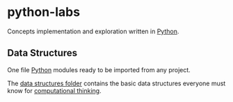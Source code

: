# python-labs
Concepts implementation and exploration written in [Python](https://www.python.org/).

## Data Structures
One file [Python](https://www.python.org/) modules ready to be imported from any project.

The [data structures folder](https://github.com/everness-dev/python-labs/tree/main/data%20structures) contains the basic data structures everyone must know for [computational thinking](https://www.microsoft.com/en-us/research/wp-content/uploads/2012/08/Jeannette_Wing.pdf). 
